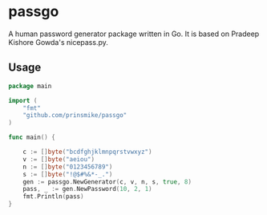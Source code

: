 passgo
======

A human password generator package written in Go. It is based on Pradeep Kishore Gowda's nicepass.py.

## Usage

```go
package main

import (
	"fmt"
	"github.com/prinsmike/passgo"
)

func main() {

	c := []byte("bcdfghjklmnpqrstvwxyz")
	v := []byte("aeiou")
	n := []byte("0123456789")
	s := []byte("!@$#%&*-_.")
	gen := passgo.NewGenerator(c, v, n, s, true, 8)
	pass, _ := gen.NewPassword(10, 2, 1)
	fmt.Println(pass)
}
```